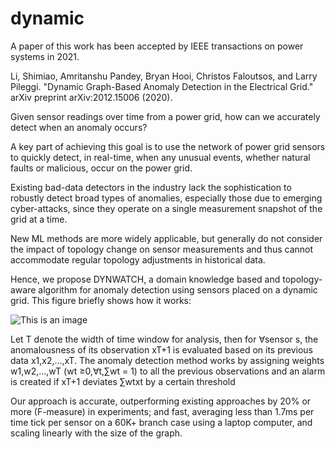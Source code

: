# dynamic

A paper of this work has been accepted by IEEE transactions on power systems in 2021.

Li, Shimiao, Amritanshu Pandey, Bryan Hooi, Christos Faloutsos, and Larry Pileggi. "Dynamic Graph-Based Anomaly Detection in the Electrical Grid." arXiv preprint arXiv:2012.15006 (2020).

Given sensor readings over time from a power grid, how can we accurately detect when an anomaly occurs? 

A key part of achieving this goal is to use the network of power grid sensors to quickly detect, in real-time, when any unusual events, whether natural faults or malicious, occur on the power grid. 

Existing bad-data detectors in the industry lack the sophistication to robustly detect broad types of anomalies, especially those due to emerging cyber-attacks, since they operate on a single measurement snapshot of the grid at a time. 

New ML methods are more widely applicable, but generally do not consider the impact of topology change on sensor measurements and thus cannot accommodate regular topology adjustments in historical data. 

Hence, we propose DYNWATCH, a domain knowledge based and topology-aware algorithm for anomaly detection using sensors placed on a dynamic grid. This figure briefly shows how it works:

![This is an image](slides/toyexample_dynwatch.png)

Let T denote the width of time window for analysis, then for ∀sensor s, the anomalousness of its observation xT+1 is evaluated based on its previous data x1,x2,...,xT. The anomaly detection method works by assigning weights w1,w2,...,wT (wt ≥0,∀t,∑wt = 1) to all the previous observations and an alarm is created if xT+1 deviates ∑wtxt by a certain
threshold

Our approach is accurate, outperforming existing approaches by 20% or more (F-measure) in experiments; and fast, averaging less than 1.7ms per time tick per sensor on a 60K+ branch case using a laptop computer, and scaling linearly with the size of the graph.
